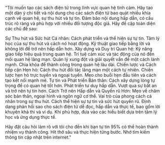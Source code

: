 "Tôi muốn tạo các sách điện tử trong lĩnh vực quan hệ tình cảm. Hãy tạo một dàn ý chi tiết và nội dung cho các sách điện tử bao quát nhiều khía cạnh về quan hệ, sự thu hút và tự tin. Đảm bảo nội dung hấp dẫn, có cấu trúc rõ ràng và phù hợp với nhiều đối tượng độc giả. Hãy đề cập toàn diện các chủ đề sau:

Sự Thu hút và Sức hút Cá nhân:
Cách phát triển và thể hiện sự tự tin.
Tâm lý học của sự thu hút và cách nó hoạt động.
Kỹ thuật giao tiếp bằng lời và không lời để trở nên hấp dẫn hơn.
Xây dựng và Duy trì Quan hệ:
Kỹ năng giao tiếp hiệu quả trong quan hệ.
Trí tuệ cảm xúc và tác động của nó đến mối quan hệ lãng mạn.
Quản lý xung đột và giải quyết vấn đề một cách lành mạnh.
Chìa khóa để thành công trong quan hệ lâu dài.
Chiến lược và Cách tiếp cận Hẹn hò:
Cách thu hút đối tác lãng mạn một cách tự nhiên.
Chiến lược hẹn hò trực tuyến và ngoại tuyến.
Mẹo cho buổi hẹn đầu tiên và cách tạo kết nối mạnh mẽ.
Tự tin và Phát triển Bản thân:
Cách xây dựng lòng tự trọng để có quan hệ tốt hơn.
Phát triển tư duy hấp dẫn.
Vượt qua sự bất an và trở nên tự tin hơn.
Cách Trở nên Hấp dẫn và Quyến rũ Hơn:
Mẹo về chăm sóc bản thân, ngoại hình và ngôn ngữ cơ thể.
Vai trò của phong cách cá nhân trong sự thu hút.
Cách thể hiện sự tự tin và sức hút quyến rũ.
Định dạng phản hồi sao cho sách điện tử dễ đọc, hấp dẫn và thực tế, bao gồm lời khuyên khả thi và ví dụ. Khi phù hợp, đưa vào các hiểu biết dựa trên tâm lý học và ứng dụng thực tế.

Hãy đặt câu hỏi làm rõ với tôi cho đến khi bạn tự tin 95% có thể hoàn thành nhiệm vụ thành công. Hít thở sâu và thực hiện từng bước. Nhớ tìm kiếm thông tin cập nhật trên internet."
